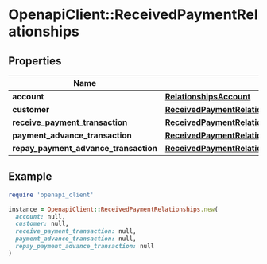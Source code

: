 # OpenapiClient::ReceivedPaymentRelationships

## Properties

| Name | Type | Description | Notes |
| ---- | ---- | ----------- | ----- |
| **account** | [**RelationshipsAccount**](RelationshipsAccount.md) |  |  |
| **customer** | [**ReceivedPaymentRelationshipsCustomer**](ReceivedPaymentRelationshipsCustomer.md) |  |  |
| **receive_payment_transaction** | [**ReceivedPaymentRelationshipsReceivePaymentTransaction**](ReceivedPaymentRelationshipsReceivePaymentTransaction.md) |  | [optional] |
| **payment_advance_transaction** | [**ReceivedPaymentRelationshipsReceivePaymentTransaction**](ReceivedPaymentRelationshipsReceivePaymentTransaction.md) |  | [optional] |
| **repay_payment_advance_transaction** | [**ReceivedPaymentRelationshipsReceivePaymentTransaction**](ReceivedPaymentRelationshipsReceivePaymentTransaction.md) |  | [optional] |

## Example

```ruby
require 'openapi_client'

instance = OpenapiClient::ReceivedPaymentRelationships.new(
  account: null,
  customer: null,
  receive_payment_transaction: null,
  payment_advance_transaction: null,
  repay_payment_advance_transaction: null
)
```


